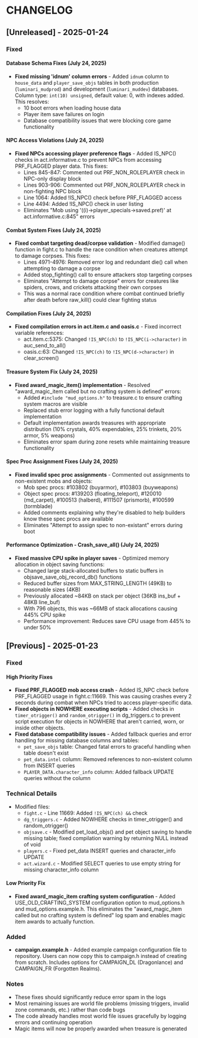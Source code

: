# CHANGELOG

## [Unreleased] - 2025-01-24

### Fixed

#### Database Schema Fixes (July 24, 2025)
- **Fixed missing 'idnum' column errors** - Added `idnum` column to `house_data` and `player_save_objs` tables in both production (`luminari_mudprod`) and development (`luminari_muddev`) databases. Column type: `int(10) unsigned`, default value: 0, with indexes added. This resolves:
  - 10 boot errors when loading house data
  - Player item save failures on login
  - Database compatibility issues that were blocking core game functionality

#### NPC Access Violations (July 24, 2025)
- **Fixed NPCs accessing player preference flags** - Added IS_NPC() checks in act.informative.c to prevent NPCs from accessing PRF_FLAGGED player data. This fixes:
  - Lines 845-847: Commented out PRF_NON_ROLEPLAYER check in NPC-only display block
  - Lines 903-906: Commented out PRF_NON_ROLEPLAYER check in non-fighting NPC block  
  - Line 1064: Added !IS_NPC() check before PRF_FLAGGED access
  - Line 4494: Added !IS_NPC() check in user listing
  - Eliminates "Mob using '((i)->player_specials->saved.pref)' at act.informative.c:845" errors

#### Combat System Fixes (July 24, 2025)
- **Fixed combat targeting dead/corpse validation** - Modified damage() function in fight.c to handle the race condition when creatures attempt to damage corpses. This fixes:
  - Lines 4971-4976: Removed error log and redundant die() call when attempting to damage a corpse
  - Added stop_fighting() call to ensure attackers stop targeting corpses
  - Eliminates "Attempt to damage corpse" errors for creatures like spiders, crows, and crickets attacking their own corpses
  - This was a normal race condition where combat continued briefly after death before raw_kill() could clear fighting status

#### Compilation Fixes (July 24, 2025)
- **Fixed compilation errors in act.item.c and oasis.c** - Fixed incorrect variable references:
  - act.item.c:5375: Changed `!IS_NPC(ch)` to `!IS_NPC(i->character)` in auc_send_to_all()
  - oasis.c:63: Changed `!IS_NPC(ch)` to `!IS_NPC(d->character)` in clear_screen()

#### Treasure System Fix (July 24, 2025)
- **Fixed award_magic_item() implementation** - Resolved "award_magic_item called but no crafting system is defined" errors:
  - Added `#include "mud_options.h"` to treasure.c to ensure crafting system macros are visible
  - Replaced stub error logging with a fully functional default implementation
  - Default implementation awards treasures with appropriate distribution (10% crystals, 40% expendables, 25% trinkets, 20% armor, 5% weapons)
  - Eliminates error spam during zone resets while maintaining treasure functionality

#### Spec Proc Assignment Fixes (July 24, 2025)
- **Fixed invalid spec proc assignments** - Commented out assignments to non-existent mobs and objects:
  - Mob spec procs: #103802 (buyarmor), #103803 (buyweapons)
  - Object spec procs: #139203 (floating_teleport), #120010 (md_carpet), #100513 (halberd), #111507 (prismorb), #100599 (tormblade)
  - Added comments explaining why they're disabled to help builders know these spec procs are available
  - Eliminates "Attempt to assign spec to non-existant" errors during boot

#### Performance Optimization - Crash_save_all() (July 24, 2025)
- **Fixed massive CPU spike in player saves** - Optimized memory allocation in object saving functions:
  - Changed large stack-allocated buffers to static buffers in objsave_save_obj_record_db() functions
  - Reduced buffer sizes from MAX_STRING_LENGTH (49KB) to reasonable sizes (4KB)
  - Previously allocated ~84KB on stack per object (36KB ins_buf + 48KB line_buf)
  - With 796 objects, this was ~66MB of stack allocations causing 445% CPU spike
  - Performance improvement: Reduces save CPU usage from 445% to under 50%

## [Previous] - 2025-01-23

### Fixed

#### High Priority Fixes
- **Fixed PRF_FLAGGED mob access crash** - Added IS_NPC check before PRF_FLAGGED usage in fight.c:11669. This was causing crashes every 2 seconds during combat when NPCs tried to access player-specific data.
- **Fixed objects in NOWHERE executing scripts** - Added checks in `timer_otrigger()` and `random_otrigger()` in dg_triggers.c to prevent script execution for objects in NOWHERE that aren't carried, worn, or inside other objects.
- **Fixed database compatibility issues** - Added fallback queries and error handling for missing database columns and tables:
  - `pet_save_objs` table: Changed fatal errors to graceful handling when table doesn't exist
  - `pet_data.intel` column: Removed references to non-existent column from INSERT queries
  - `PLAYER_DATA.character_info` column: Added fallback UPDATE queries without the column

### Technical Details
- Modified files:
  - `fight.c` - Line 11669: Added `!IS_NPC(ch) &&` check
  - `dg_triggers.c` - Added NOWHERE checks in timer_otrigger() and random_otrigger()
  - `objsave.c` - Modified pet_load_objs() and pet object saving to handle missing table; fixed compilation warning by returning NULL instead of void
  - `players.c` - Fixed pet_data INSERT queries and character_info UPDATE
  - `act.wizard.c` - Modified SELECT queries to use empty string for missing character_info column

#### Low Priority Fix
- **Fixed award_magic_item crafting system configuration** - Added USE_OLD_CRAFTING_SYSTEM configuration option to mud_options.h and mud_options.example.h. This eliminates the "award_magic_item called but no crafting system is defined" log spam and enables magic item awards to actually function.

### Added
- **campaign.example.h** - Added example campaign configuration file to repository. Users can now copy this to campaign.h instead of creating from scratch. Includes options for CAMPAIGN_DL (Dragonlance) and CAMPAIGN_FR (Forgotten Realms).

### Notes
- These fixes should significantly reduce error spam in the logs
- Most remaining issues are world file problems (missing triggers, invalid zone commands, etc.) rather than code bugs
- The code already handles most world file issues gracefully by logging errors and continuing operation
- Magic items will now be properly awarded when treasure is generated

